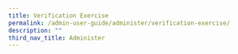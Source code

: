 ```yaml
---
title: Verification Exercise
permalink: /admin-user-guide/administer/verification-exercise/
description: ""
third_nav_title: Administer
---
```

